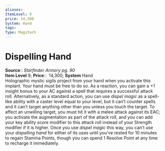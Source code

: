 ```yaml
---
aliases: 
ItemLevel: 9
price: 14,300
System: Hand
tags: 
Type: Magitech
---
```


# Dispelling Hand

**Source**:: _Starfinder Armory pg. 90_  
**Item Level** 9;
**Price**::  14,300; **System** Hand  
Holographic mystic sigils project from your hand when you activate this implant. Your hand must be free to do so. As a reaction, you can gain a +1 insight bonus to your AC against a spell that requires a successful attack roll. Alternatively, as a standard action, you can use _dispel magic_ as a spell-like ability with a caster level equal to your level, but it can’t counter spells and it can’t target anything other than you unless you touch the target. To affect an unwilling target, you must hit it with a melee attack against its EAC; you activate the augmentation as part of the attack roll, and you can add your key ability score modifier to this attack roll instead of your Strength modifier if it is higher. Once you use _dispel magic_ this way, you can’t use your _dispelling hand_ for either of its uses until you’ve rested for 10 minutes to regain Stamina Points, though you can spend 1 Resolve Point at any time to recharge it immediately.
